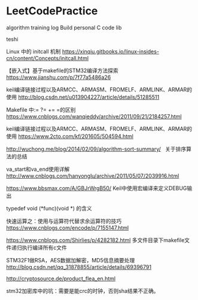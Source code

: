 # LeetCodePractice
algorithm training log
Build personal C code lib


teshi 

Linux 中的 initcall 机制 https://xinqiu.gitbooks.io/linux-insides-cn/content/Concepts/initcall.html



【嵌入式】基于makefile的STM32编译方法探索  https://www.jianshu.com/p/7f77a5486a26

 keil编译链接过程以及ARMCC、ARMASM、FROMELF、ARMLINK、ARMAR的使用  http://blog.csdn.net/u013904227/article/details/51285511
 
 Makefile 中:= ?= += =的区别  https://www.cnblogs.com/wanqieddy/archive/2011/09/21/2184257.html
 
 keil编译链接过程以及ARMCC、ARMASM、FROMELF、ARMLINK、ARMAR的使用   https://www.2cto.com/kf/201605/504594.html
 
 
http://wuchong.me/blog/2014/02/09/algorithm-sort-summary/   关于排序算法的总结

va_start和va_end使用详解  http://www.cnblogs.com/hanyonglu/archive/2011/05/07/2039916.html

https://www.bbsmax.com/A/GBJrWrgB50/  Keil中使用宏编译来定义DEBUG输出


typedef void (*func)(void *) 的含义


快速运算之：使用与运算符代替求余运算符的技巧  https://www.cnblogs.com/encode/p/7155147.html


https://www.cnblogs.com/Shirlies/p/4282182.html 多文件目录下makefile文件递归执行编译所有c文件

STM32F1做RSA，AES数据加解密，MD5信息摘要处理  http://blog.csdn.net/qq_31878855/article/details/69396791

http://cryptosource.de/product_flea_en.html

stm32加密库中的坑：需要是能crc的时钟，否则sha结果不正确。

